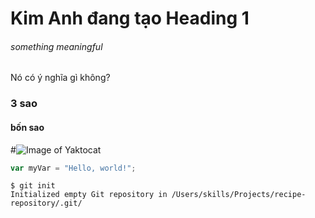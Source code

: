 # Kim Anh đang tạo Heading 1
###### something meaningful
Nó có ý nghĩa gì không?
### 3 sao
#### bốn sao
#![Image of Yaktocat](https://octodex.github.com/images/yaktocat.png)



``` javascript
var myVar = "Hello, world!";
```
```
$ git init
Initialized empty Git repository in /Users/skills/Projects/recipe-repository/.git/
```
